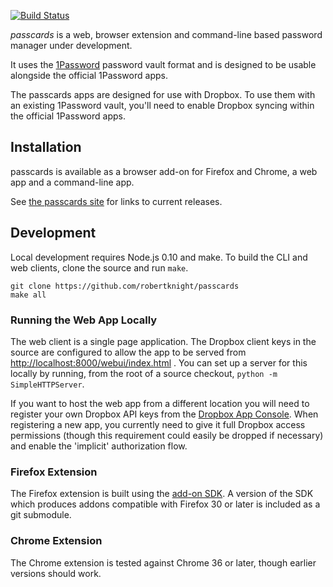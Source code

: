 [![Build Status](https://travis-ci.org/robertknight/passcards.png?branch=master)](https://travis-ci.org/robertknight/passcards)

*passcards* is a web, browser extension and command-line based password manager under development.

It uses the [1Password](https://agilebits.com/onepassword) password vault format and is designed
to be usable alongside the official 1Password apps.

The passcards apps are designed for use with Dropbox. To use them with an existing 1Password vault,
you'll need to enable Dropbox syncing within the official 1Password apps.

## Installation

passcards is available as a browser add-on for Firefox and Chrome, a web app and a command-line
app.

See [the passcards site](http://robertknight.github.io/passcards/) for links to
current releases.

## Development

Local development requires Node.js 0.10 and make. To build the CLI and web clients, clone the source and run `make`.

```
git clone https://github.com/robertknight/passcards
make all
```

### Running the Web App Locally

The web client is a single page application. The Dropbox client keys in the source are configured to allow
the app to be served from [http://localhost:8000/webui/index.html](http://localhost:8000/webui/index.html) . You can set up a server for this locally
by running, from the root of a source checkout, `python -m SimpleHTTPServer`.

If you want to host the web app from a different location you will need to register your own Dropbox
API keys from the [Dropbox App Console]("https://www.dropbox.com/developers/apps"). When registering a new app,
you currently need to give it full Dropbox access permissions (though this requirement could easily be dropped
if necessary) and enable the 'implicit' authorization flow.

### Firefox Extension

The Firefox extension is built using the [add-on SDK](https://developer.mozilla.org/en-US/Add-ons/SDK). A version of the SDK which produces
addons compatible with Firefox 30 or later is included as a git submodule.

### Chrome Extension

The Chrome extension is tested against Chrome 36 or later, though earlier versions should work.
